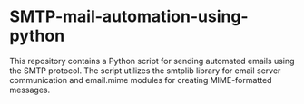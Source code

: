 # SMTP-mail-automation-using-python
This repository contains a Python script for sending automated emails using the SMTP protocol. The script utilizes the smtplib library for email server communication and email.mime modules for creating MIME-formatted messages.
